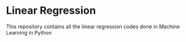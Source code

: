 # Linear Regression

This repository contains all the linear regression codes done in Machine Learning in Python 
 
